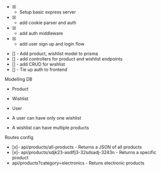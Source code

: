 - [x] - Setup basic express server
- [x] - add cookie parser and auth
- [x] - add auth middleware
- [x] - add user sign up and login flow

- [] - Add product, wishlist model to prisma
- [] - add controllers for product and wishlist endpoints
- [] - add CRUD for wishlist
- [] - Tie up auth to frontend

Modelling DB

- Product
- Wishlist
- User

- A user can have only one wishlist
- A wishlist can have multiple products

Routes config

- [x]- api/products/all-products - Returns a JSON of all products
- [x]- api/products/sdjk23-asdlfj3-32sdsadj-3243n - Returns a specific product
- api/products?category=electronics - Retuns electronic products
